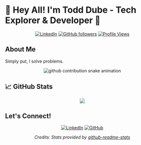 # 👋 Hey All! I'm Todd Dube - Tech Explorer & Developer 🚀

<div align="center">

[![LinkedIn](https://img.shields.io/badge/LinkedIn-Todd_Dube-blue?style=for-the-badge&logo=linkedin)](https://www.linkedin.com/in/christophermulder/)
[![GitHub followers](https://img.shields.io/github/followers/muldercw?style=for-the-badge&logo=github)](https://github.com/muldercw)
[![Profile Views](https://komarev.com/ghpvc/?username=muldercw&style=for-the-badge&color=brightgreen)](https://github.com/muldercw)
  
</div>

## About Me

Simply put, I solve problems.

<div align="center">
  <picture>
    <source media="(prefers-color-scheme: dark)" srcset="https://raw.githubusercontent.com/muldercw/muldercw/output/github-contribution-grid-snake-dark.svg" />
    <source media="(prefers-color-scheme: light)" srcset="https://raw.githubusercontent.com/muldercw/muldercw/output/github-contribution-grid-snake.svg" />
    <img alt="github contribution snake animation" src="https://raw.githubusercontent.com/muldercw/muldercw/output/github-contribution-grid-snake.svg" />
  </picture>
</div>

## 📈 GitHub Stats

<div align="center">
  <picture>
    <source srcset="https://github-readme-stats.vercel.app/api?username=muldercw&show_icons=true&theme=radical&border_color=30A3DC&bg_color=0D1117" media="(prefers-color-scheme: dark)"/>
    <source srcset="https://github-readme-stats.vercel.app/api?username=muldercw&show_icons=true&theme=buefy" media="(prefers-color-scheme: light), (prefers-color-scheme:no-preference)"/>
    <img src="https://github-readme-stats.vercel.app/api?username=muldercw&show_icons=true" />
  </picture>


</div>

## Let's Connect!

<div align="center">
  
[![LinkedIn](https://img.shields.io/badge/LinkedIn-Connect-blue?style=for-the-badge&logo=linkedin)](https://www.linkedin.com/in/christophermulder/)
[![GitHub](https://img.shields.io/badge/GitHub-Follow-181717?style=for-the-badge&logo=github)](https://github.com/muldercw)
  
</div>

<p align="center">
  <i>Credits: Stats provided by <a href="https://github.com/anuraghazra/github-readme-stats">github-readme-stats</a></i>
</p>
